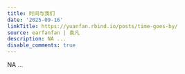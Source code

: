 ```yaml
---
title: 时间与我们
date: '2025-09-16'
linkTitle: https://yuanfan.rbind.io/posts/time-goes-by/
source: earfanfan | 袁凡
description: NA ...
disable_comments: true
---
```

NA ...